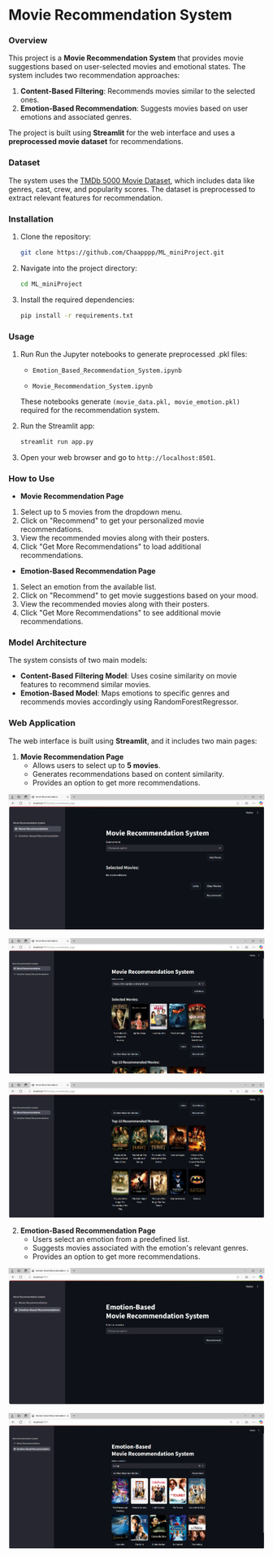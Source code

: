 ﻿# **Movie Recommendation System**

### Overview
This project is a **Movie Recommendation System** that provides movie suggestions based on user-selected movies and emotional states. The system includes two recommendation approaches:
1. **Content-Based Filtering**: Recommends movies similar to the selected ones.
2. **Emotion-Based Recommendation**: Suggests movies based on user emotions and associated genres.

The project is built using **Streamlit** for the web interface and uses a **preprocessed movie dataset** for recommendations.

### Dataset
The system uses the [TMDb 5000 Movie Dataset](https://www.kaggle.com/datasets/tmdb/tmdb-movie-metadata?select=tmdb_5000_movies.csv), which includes data like genres, cast, crew, and popularity scores. The dataset is preprocessed to extract relevant features for recommendation.

### Installation

1. Clone the repository:
    ```bash
    git clone https://github.com/Chaapppp/ML_miniProject.git
    ```

2. Navigate into the project directory:
    ```bash
    cd ML_miniProject
    ```
3. Install the required dependencies:
    ```bash
    pip install -r requirements.txt
    ```
### Usage

1. Run Run the Jupyter notebooks to generate preprocessed .pkl files:

   - `Emotion_Based_Recommendation_System.ipynb`
   
   - `Movie_Recommendation_System.ipynb`
   
   These notebooks generate `(movie_data.pkl, movie_emotion.pkl)` required for the recommendation system. 

3. Run the Streamlit app:
    ```bash
    streamlit run app.py
    ```

4. Open your web browser and go to `http://localhost:8501`.

### How to Use

- **Movie Recommendation Page**

1. Select up to 5 movies from the dropdown menu.
2. Click on "Recommend" to get your personalized movie recommendations.
3. View the recommended movies along with their posters.
4. Click "Get More Recommendations" to load additional recommendations.

- **Emotion-Based Recommendation Page**

1. Select an emotion from the available list.
2. Click on "Recommend" to get movie suggestions based on your mood.
3. View the recommended movies along with their posters.
4. Click "Get More Recommendations" to see additional movie recommendations.

### Model Architecture
The system consists of two main models:
- **Content-Based Filtering Model**: Uses cosine similarity on movie features to recommend similar movies.
- **Emotion-Based Model**: Maps emotions to specific genres and recommends movies accordingly using RandomForestRegressor.

### Web Application
The web interface is built using **Streamlit**, and it includes two main pages:
1. **Movie Recommendation Page**
    - Allows users to select up to **5 movies**.
    - Generates recommendations based on content similarity.
    - Provides an option to get more recommendations.

![Image](https://github.com/Chaapppp/ML_miniProject/blob/main/web%20sample/Screenshot%202025-03-09%20182506.png)

![Image](https://github.com/Chaapppp/ML_miniProject/blob/main/web%20sample/Screenshot%202025-03-09%20192147.png)

![Image](https://github.com/Chaapppp/ML_miniProject/blob/main/web%20sample/Screenshot%202025-03-09%20192216.png)

2. **Emotion-Based Recommendation Page**
    - Users select an emotion from a predefined list.
    - Suggests movies associated with the emotion's relevant genres.
    - Provides an option to get more recommendations.
   
![Image](https://github.com/Chaapppp/ML_miniProject/blob/main/web%20sample/Screenshot%202025-03-09%20182524.png)

![Image](https://github.com/Chaapppp/ML_miniProject/blob/main/web%20sample/Screenshot%202025-03-09%20192247.png)

